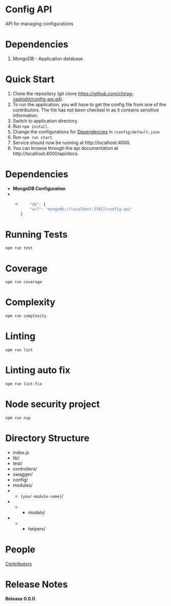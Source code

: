 # Config API

API for managing configurations

# Dependencies
1. MongoDB - Application database

# Quick Start
1. Clone the repository (git clone https://github.com/chirag-vashisht/config-api.git).
2. To run the application, you will have to get the config file from one of the contributors. The file has not been checked in as it contains sensitive information.
3. Switch to application directory. 
4. Run `npm install`.
5. Change the configurations for [Dependencies](#dependencies) in `/config/default.json`
6. Run `npm run start`.
7. Service should now be running at http://localhost:4000.
8. You can browse through the api documentation at http://localhost:4000/api/docs.

# Dependencies
- **MongoDB Configuration**
- - ```javascript
        "db": {
        "url": "mongodb://localhost:27017/config-api"
    }
    ```

# Running Tests
`npm run test`

# Coverage
`npm run coverage`

# Complexity
`npm run complexity`

# Linting
`npm run lint`

# Linting auto fix
`npm run lint-fix`

# Node security project
`npm run nsp`

# Directory Structure
- index.js
- lib/
- test/
- controllers/
- swagger/
- config/
- modules/
- - `{your-module-name}`/
- - - models/
- - - helpers/

# People
[Contributors](https://github.com/chirag-vashisht/config-api/graphs/contributors)

# Release Notes
**Release 0.0.0**
